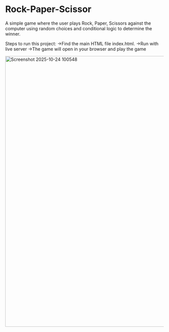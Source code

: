 # Rock-Paper-Scissor
A simple game where the user plays Rock, Paper, Scissors against the computer using random choices and conditional logic to determine the winner.

Steps to run this project:
->Find the main HTML file index.html.
->Run with live server
->The game will open in your browser and play the game




<img width="1084" height="861" alt="Screenshot 2025-10-24 100548" src="https://github.com/user-attachments/assets/a7cd6c6c-9f97-4e91-a50b-8434ea7335e0" />

